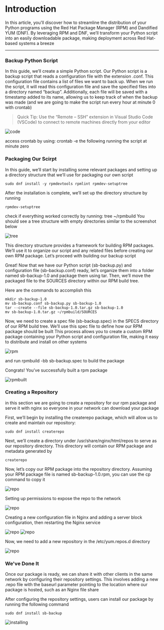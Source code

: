 # Introduction 

In this article, you’ll discover how to streamline the distribution of your Python programs using the Red Hat Package Manager (RPM) and Dandified YUM (DNF). By leveraging RPM and DNF, we’ll transform your Python script into an easily downloadable package, making deployment across Red Hat-based systems a breeze

---

### Backup Python Script

In this guide, we’ll create a simple Python script. Our Python script is a backup script that reads a configuration file with the extension .conf. This configuration file contains a list of files we want to back up. When we run the script, it will read this configuration file and save the specified files into a directory named “backup”. Additionally, each file will be saved with a timestamp added to its name, allowing us to keep track of when the backup was made (and we are going to make the script run every hour at minute 0 with crontab)

> Quick Tip: Use the “Remote – SSH” extension in Visual Studio Code (VSCode) to connect to remote machines directly from your editor

![code](../resources/Packagin%20Python%20Script%20into%20a%20Repository/apppython.png)

access crontab by using: crontab -e
the following running the script at minute zero

### Packaging Our Scirpt

In this guide, we’ll start by installing some relevant packages and setting up a directory structure that we’ll use for packaging our own script

```
sudo dnf install -y rpmdevtools rpmlint rpmdev-setuptree
```

After the installation is complete, we’ll set up the directory structure by running
```
rpmdev-setuptree 
```
check if everything worked correctly by running: tree ~/rpmbuild
You should see a tree structure with empty directories similar to the screenshot below

![tree](../resources/Packagin%20Python%20Script%20into%20a%20Repository/treerpm.png)

This directory structure provides a framework for building RPM packages. We’ll use it to organize our script and any related files before creating our own RPM package. Let’s proceed with building our backup script

Great! Now that we have our Python script (sb-backup.py) and configuration file (sb-backup.conf) ready, let’s organize them into a folder named sb-backup-1.0 and package them using tar. Then, we’ll move the packaged file to the SOURCES directory within our RPM build tree.

Here are the commands to accomplish this
```
mkdir sb-backup-1.0
mv sb-backup.conf sb-backup.py sb-backup-1.0
tar --create --file sb-backup-1.0.tar.gz sb-backup-1.0
mv sb-backup-1.0.tar.gz ~/rpmbuild/SOURCES
```
Now, we need to create a spec file (sb-backup.spec) in the SPECS directory of our RPM build tree. We’ll use this spec file to define how our RPM package should be built
This process allows you to create a custom RPM package containing your Python script and configuration file, making it easy to distribute and install on other systems

![rpm](../resources/Packagin%20Python%20Script%20into%20a%20Repository/rpmbuild.png)

and run rpmbuild -bb sb-backup.spec to build the package

Congrats! You’ve successfully built a rpm package

![rpmbuilt](../resources/Packagin%20Python%20Script%20into%20a%20Repository/rpm.png)

### Creating a Repository
in this section we are going to create a repository for our rpm package and serve it with nginx so everyone in your network can download your package

First, we’ll begin by installing the createrepo package, which will allow us to create and maintain our repository:
```
sudo dnf install createrepo
```
Next, we’ll create a directory under /usr/share/nginx/html/repos to serve as our repository directory. This directory will contain our RPM package and metadata generated by
```
createrepo
```
Now, let’s copy our RPM package into the repository directory. Assuming your RPM package file is named sb-backup-1.0.rpm, you can use the cp command to copy it

![repo](../resources/Packagin%20Python%20Script%20into%20a%20Repository/copying.png)

Setting up permissions to expose the repo to the network

![repo](../resources/Packagin%20Python%20Script%20into%20a%20Repository/firewall.png)

Creating a new configuration file in Nginx and adding a server block configuration, then restarting the Nginx service

![repo](../resources/Packagin%20Python%20Script%20into%20a%20Repository/startingnginx.png)
![repo](../resources/Packagin%20Python%20Script%20into%20a%20Repository/nginx.png)

Now, we need to add a new repository in the /etc/yum.repos.d directory

![repo](../resources/Packagin%20Python%20Script%20into%20a%20Repository/yumrepo.png)

### We've Done It
Once our package is ready, we can share it with other clients in the same network by configuring their repository settings. This involves adding a new .repo file with the baseurl parameter pointing to the location where our package is hosted, such as an Nginx file share

After configuring the repository settings, users can install our package by running the following command
```
sudo dnf install sb-backup
```
![installing](../resources/Packagin%20Python%20Script%20into%20a%20Repository/installapp.png)